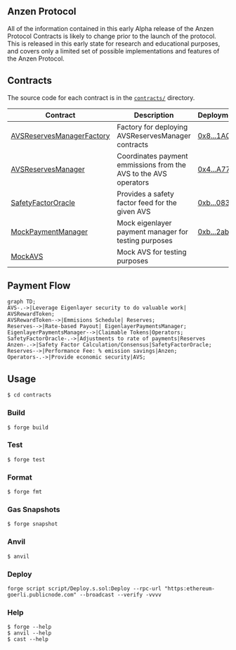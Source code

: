 ## Anzen Protocol

All of the information contained in this early Alpha release of the Anzen Protocol Contracts is likely to change prior to the launch of the protocol. This is released in this early state for research and educational purposes, and covers only a limited set of possible implementations and features of the Anzen Protocol.

## Contracts

The source code for each contract is in the [`contracts/`](contracts/)
directory.

| Contract                                                                      | Description                                                      | Deployment                                                                                   |
| ----------------------------------------------------------------------------- | ---------------------------------------------------------------- | -------------------------------------------------------------------------------------------- |
| [AVSReservesManagerFactory](contracts/src/core/AVSReservesManagerFactory.sol) | Factory for deploying AVSReservesManager contracts               | [0x8...1A0](https://goerli.etherscan.io/address/0x87641EA9Fb385820E726BaA1Fa3f8D35Be3B51A0)  |
| [AVSReservesManager](contracts/src/core/AVSReservesManager.sol)               | Coordinates payment emmissions from the AVS to the AVS operators | [0x4...A77](https://goerli.etherscan.io/address/0x419d8D025806F3cC118Bb1c110D8B12EaE1aEA77)  |
| [SafetyFactorOracle](contracts/src/core/SafetyFactorOracle.sol)               | Provides a safety factor feed for the given AVS                  | [0xb...083](https://goerli.etherscan.io/address/0xb67d80558b65099DC1F15D945513622f6436C083)  |
| [MockPaymentManager](contracts/test/mocks/MockPaymentManager.sol)             | Mock eigenlayer payment manager for testing purposes             | [0xb...2ab](https://goerli.etherscan.io//address/0xb0959F59cBe1b5b45628a4A5e8c24C0b85d052ab) |
| [MockAVS](contracts/test/mocks/MockAVS.sol)                                   | Mock AVS for testing purposes                                    |

## Payment Flow

```mermaid
graph TD;
AVS-.->|Leverage Eigenlayer security to do valuable work| AVSRewardToken;
AVSRewardToken-->|Emmisions Schedule| Reserves;
Reserves-->|Rate-based Payout| EigenlayerPaymentsManager;
EigenlayerPaymentsManager-->|Claimable Tokens|Operators;
SafetyFactorOracle-.->|Adjustments to rate of payments|Reserves
Anzen-.->|Safety Factor Calculation/Consensus|SafetyFactorOracle;
Reserves-->|Performance Fee: % emission savings|Anzen;
Operators-.->|Provide economic security|AVS;
```

## Usage

```shell
$ cd contracts
```

### Build

```shell
$ forge build
```

### Test

```shell
$ forge test
```

### Format

```shell
$ forge fmt
```

### Gas Snapshots

```shell
$ forge snapshot
```

### Anvil

```shell
$ anvil
```

### Deploy

```shell
forge script script/Deploy.s.sol:Deploy --rpc-url "https:ethereum-goerli.publicnode.com" --broadcast --verify -vvvv
```

### Help

```shell
$ forge --help
$ anvil --help
$ cast --help
```

